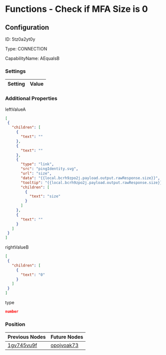 # Functions - Check if MFA Size is 0
## Configuration
ID:  5tz0a2yt0y

Type: CONNECTION 

CapabilityName: AEqualsB

### Settings
| Setting | Value  |
| :------------------------ | ---------------------------------------- |
 




### Additional Properties
leftValueA
 ```json 
[
  {
    "children": [
      {
        "text": ""
      },
      {
        "text": ""
      },
      {
        "type": "link",
        "src": "pingIdentity.svg",
        "url": "size",
        "data": "{{local.bcrh9zpo2j.payload.output.rawResponse.size}}",
        "tooltip": "{{local.bcrh9zpo2j.payload.output.rawResponse.size}}",
        "children": [
          {
            "text": "size"
          }
        ]
      },
      {
        "text": ""
      }
    ]
  }
]
```


rightValueB
 ```json 
[
  {
    "children": [
      {
        "text": "0"
      }
    ]
  }
]
```


type
 ```json 
number
```




### Position
| Previous Nodes | Future Nodes |
| :------------- | ------------ |
| [1gv745vu9f](./1gv745vu9f.md) | [opojvoak73](./opojvoak73.md) |